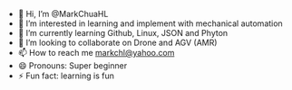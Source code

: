 - 👋 Hi, I’m @MarkChuaHL
- 👀 I’m interested in learning and implement with mechanical automation
- 🌱 I’m currently learning Github, Linux, JSON and Phyton
- 💞️ I’m looking to collaborate on Drone and AGV (AMR)
- 📫 How to reach me markchl@yahoo.com
- 😄 Pronouns: Super beginner
- ⚡ Fun fact: learning is fun

<!---
MarkChuaHL/MarkChuaHL is a ✨ special ✨ repository because its `README.md` (this file) appears on your GitHub profile.
You can click the Preview link to take a look at your changes.
--->
